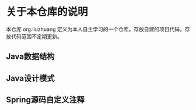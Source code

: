 # 关于本仓库的说明

本仓库 org.liuzhuang 定义为本人自主学习的一个仓库。存放自建的项目代码。存放代码范围不定期更新。

## Java数据结构

## Java设计模式

## Spring源码自定义注释

